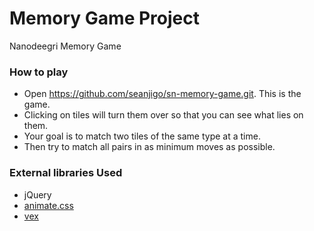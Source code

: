 # Memory Game Project

Nanodeegri Memory Game

### How to play

* Open https://github.com/seanjigo/sn-memory-game.git. This is the game.
* Clicking on tiles will turn them over so that you can see what lies on them. 
* Your goal is to match two tiles of the same type at a time.
* Then try to match all pairs in as minimum moves as possible.

### External libraries Used

* jQuery
* [animate.css](https://github.com/daneden/animate.css)
* [vex](http://github.hubspot.com/vex/)

